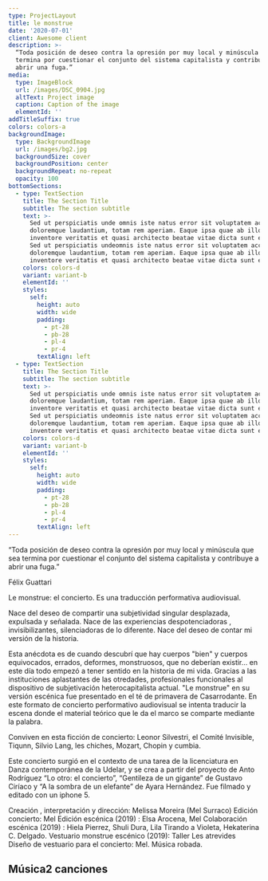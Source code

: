```yaml
---
type: ProjectLayout
title: le monstrue
date: '2020-07-01'
client: Awesome client
description: >-
  “Toda posición de deseo contra la opresión por muy local y minúscula que sea
  termina por cuestionar el conjunto del sistema capitalista y contribuye a
  abrir una fuga.”
media:
  type: ImageBlock
  url: /images/DSC_0904.jpg
  altText: Project image
  caption: Caption of the image
  elementId: ''
addTitleSuffix: true
colors: colors-a
backgroundImage:
  type: BackgroundImage
  url: /images/bg2.jpg
  backgroundSize: cover
  backgroundPosition: center
  backgroundRepeat: no-repeat
  opacity: 100
bottomSections:
  - type: TextSection
    title: The Section Title
    subtitle: The section subtitle
    text: >-
      Sed ut perspiciatis unde omnis iste natus error sit voluptatem accusantium
      doloremque laudantium, totam rem aperiam. Eaque ipsa quae ab illo
      inventore veritatis et quasi architecto beatae vitae dicta sunt explicabo.
      Sed ut perspiciatis undeomnis iste natus error sit voluptatem accusantium
      doloremque laudantium, totam rem aperiam. Eaque ipsa quae ab illo
      inventore veritatis et quasi architecto beatae vitae dicta sunt explicabo.
    colors: colors-d
    variant: variant-b
    elementId: ''
    styles:
      self:
        height: auto
        width: wide
        padding:
          - pt-28
          - pb-28
          - pl-4
          - pr-4
        textAlign: left
  - type: TextSection
    title: The Section Title
    subtitle: The section subtitle
    text: >-
      Sed ut perspiciatis unde omnis iste natus error sit voluptatem accusantium
      doloremque laudantium, totam rem aperiam. Eaque ipsa quae ab illo
      inventore veritatis et quasi architecto beatae vitae dicta sunt explicabo.
      Sed ut perspiciatis undeomnis iste natus error sit voluptatem accusantium
      doloremque laudantium, totam rem aperiam. Eaque ipsa quae ab illo
      inventore veritatis et quasi architecto beatae vitae dicta sunt explicabo.
    colors: colors-d
    variant: variant-b
    elementId: ''
    styles:
      self:
        height: auto
        width: wide
        padding:
          - pt-28
          - pb-28
          - pl-4
          - pr-4
        textAlign: left
---
```

“Toda posición de deseo contra la opresión por muy local y minúscula que sea termina por cuestionar el conjunto del sistema capitalista y contribuye a abrir una fuga.”

Félix Guattari

Le monstrue: el concierto. 
Es una traducción performativa audiovisual.

Nace del deseo de compartir una subjetividad singular desplazada, expulsada y señalada.
Nace de las experiencias despotenciadoras , invisibilizantes, silenciadoras de lo diferente.
Nace del deseo de contar mi versión de la historia. 

Esta anécdota es de cuando descubrí que hay cuerpos "bien" y cuerpos equivocados, errados, deformes, monstruosos, que no deberían existir… en este día todo empezó a tener sentido en la historia de mi vida. Gracias a las instituciones aplastantes de las otredades, profesionales funcionales al dispositivo de subjetivación heterocapitalista actual. 
"Le monstrue" en su versión escénica fue presentado en el té de primavera de Casarrodante.  En este formato de concierto performativo audiovisual se intenta traducir la escena donde el material teórico que le da el marco se comparte mediante la palabra.

Conviven en esta ficción de concierto: Leonor Silvestri, el Comité Invisible, Tiqunn, Silvio Lang, les chiches, Mozart, Chopin y cumbia. 

Este concierto surgió en el contexto de una tarea de la licenciatura en Danza contemporánea de la Udelar, y se crea a partir del proyecto de Anto Rodríguez “Lo otro: el concierto”, “Gentileza de un gigante” de Gustavo Ciríaco  y “A la sombra de un elefante” de Ayara Hernández. 
Fue filmado y editado con un iphone 5. 

Creación , interpretación y dirección: Melissa Moreira (Mel Surraco)
Edición concierto: Mel
Edición escénica (2019) : Elsa Arocena, Mel 
Colaboración escénica (2019) : Hiela Pierrez, Shuli Dura, Lila Tirando a Violeta, Hekaterina C. Delgado. 
Vestuario monstrue escénico (2019): Taller Les atrevides 
Diseño de vestuario para el concierto: Mel. 
Música robada.

## Música2 canciones



